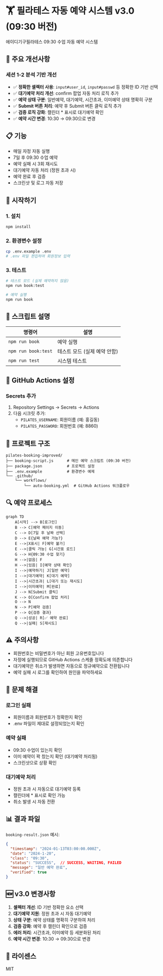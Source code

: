 # 🏋️ 필라테스 자동 예약 시스템 v3.0 (09:30 버전)

에이디기구필라테스 09:30 수업 자동 예약 시스템

## 🎯 주요 개선사항

### 세션 1-2 분석 기반 개선
- ✅ **정확한 셀렉터 사용**: `input#user_id`, `input#passwd` 등 정확한 ID 기반 선택
- ✅ **대기예약 처리 개선**: confirm 팝업 자동 처리 로직 추가
- ✅ **예약 상태 구분**: 일반예약, 대기예약, 시간초과, 이미예약 상태 명확히 구분
- ✅ **Submit 버튼 처리**: 예약 후 Submit 버튼 클릭 로직 추가
- ✅ **검증 로직 강화**: 캘린더 * 표시로 대기예약 확인
- ✅ **예약 시간 변경**: 10:30 → 09:30으로 변경

## 📋 기능

- 매일 자정 자동 실행
- 7일 후 09:30 수업 예약
- 예약 실패 시 3회 재시도
- 대기예약 자동 처리 (정원 초과 시)
- 예약 완료 후 검증
- 스크린샷 및 로그 자동 저장

## 🚀 시작하기

### 1. 설치

```bash
npm install
```

### 2. 환경변수 설정

```bash
cp .env.example .env
# .env 파일 편집하여 회원정보 입력
```

### 3. 테스트

```bash
# 테스트 모드 (실제 예약하지 않음)
npm run book:test

# 예약 실행
npm run book
```

## 📝 스크립트 설명

| 명령어 | 설명 |
|--------|------|
| `npm run book` | 예약 실행 |
| `npm run book:test` | 테스트 모드 (실제 예약 안함) |
| `npm run test` | 시스템 테스트 |

## 🔑 GitHub Actions 설정

### Secrets 추가
1. Repository Settings → Secrets → Actions
2. 다음 시크릿 추가:
   - `PILATES_USERNAME`: 회원이름 (예: 홍길동)
   - `PILATES_PASSWORD`: 회원번호 (예: 8860)

## 📁 프로젝트 구조

```
pilates-booking-improved/
├── booking-script.js      # 메인 예약 스크립트 (09:30 버전)
├── package.json           # 프로젝트 설정
├── .env.example           # 환경변수 예제
└── .github/
    └── workflows/
        └── auto-booking.yml  # GitHub Actions 워크플로우
```

## 🔍 예약 프로세스

```mermaid
graph TD
    A[시작] --> B[로그인]
    B --> C[예약 페이지 이동]
    C --> D[7일 후 날짜 선택]
    D --> E{날짜 예약 가능?}
    E -->|X표시| F[예약 불가]
    E -->|클릭 가능| G[시간표 로드]
    G --> H{09:30 수업 찾기}
    H -->|없음| F
    H -->|있음| I{예약 상태 확인}
    I -->|예약하기| J[일반 예약]
    I -->|대기예약| K[대기 예약]
    I -->|시간초과| L[대기 또는 재시도]
    I -->|이미예약| M[완료]
    J --> N[Submit 클릭]
    K --> O[Confirm 팝업 처리]
    O --> N
    N --> P[예약 검증]
    P --> Q{검증 결과}
    Q -->|성공| R[✅ 예약 완료]
    Q -->|실패| S[재시도]
```

## ⚠️ 주의사항

- 회원번호는 비밀번호가 아닌 회원 고유번호입니다
- 자정에 실행되므로 GitHub Actions 스케줄 정확도에 의존합니다
- 대기예약은 취소가 발생하면 자동으로 정규예약으로 전환됩니다
- 예약 실패 시 로그를 확인하여 원인을 파악하세요

## 🐛 문제 해결

### 로그인 실패
- 회원이름과 회원번호가 정확한지 확인
- .env 파일이 제대로 설정되었는지 확인

### 예약 실패
- 09:30 수업이 있는지 확인
- 이미 예약이 꽉 찼는지 확인 (대기예약 처리됨)
- 스크린샷으로 상황 확인

### 대기예약 처리
- 정원 초과 시 자동으로 대기예약 등록
- 캘린더에 * 표시로 확인 가능
- 취소 발생 시 자동 전환

## 📊 결과 파일

`booking-result.json` 예시:
```json
{
  "timestamp": "2024-01-13T03:00:00.000Z",
  "date": "2024-1-20",
  "class": "09:30",
  "status": "SUCCESS",  // SUCCESS, WAITING, FAILED
  "message": "일반 예약 완료",
  "verified": true
}
```

## 🆕 v3.0 변경사항

1. **셀렉터 개선**: ID 기반 정확한 요소 선택
2. **대기예약 지원**: 정원 초과 시 자동 대기예약
3. **상태 구분**: 예약 상태를 명확히 구분하여 처리
4. **검증 강화**: 예약 후 캘린더 확인으로 검증
5. **에러 처리**: 시간초과, 이미예약 등 세분화된 처리
6. **예약 시간 변경**: 10:30 → 09:30으로 변경

## 📄 라이센스

MIT
